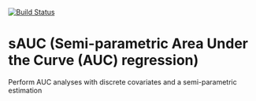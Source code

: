 [![Build Status](https://travis-ci.com/sbohora/sAUC.svg?token=shyYTzvvbsLRHsRAWXTg)](https://travis-ci.com/sbohora/sAUC)

# sAUC (Semi-parametric Area Under the Curve (AUC) regression)
Perform AUC analyses with discrete covariates and a semi-parametric estimation
